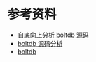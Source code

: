 # 参考资料

- [自底向上分析 boltdb 源码](https://www.bookstack.cn/read/jaydenwen123-boltdb_book/a71414c4324077ec.md)
- [boltdb 源码分析](https://youjiali1995.github.io/storage/boltdb/)
- [boltdb](https://mp.weixin.qq.com/mp/appmsgalbum?__biz=Mzg5NTcxNzY2OQ==&action=getalbum&album_id=2164883381308784641&scene=173&from_msgid=2247484654&from_itemidx=1&count=3&nolastread=1#wechat_redirect)
